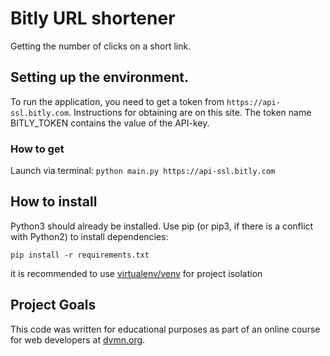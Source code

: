 # Bitly URL shortener
Getting the number of clicks on a short link.

## Setting up the environment.
To run the application, you need to get a token from `https://api-ssl.bitly.com`. Instructions for obtaining are on this site. The token name BITLY_TOKEN contains the value of the API-key.

### How to get
Launch via terminal: ```python main.py https://api-ssl.bitly.com```

## How to install

Python3 should already be installed. Use pip (or pip3, if there is a conflict with Python2) to install dependencies:

```pip install -r requirements.txt```

it is recommended to use [virtualenv/venv](https://docs.python.org/3/library/venv.html) for project isolation

## Project Goals
This code was written for educational purposes as part of an online course for web developers at 
[dvmn.org](https://dvmn.org/).
